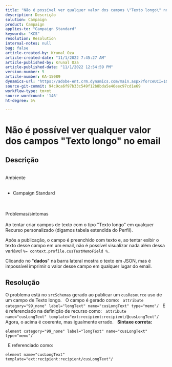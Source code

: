 ```yaml
---
title: "Não é possível ver qualquer valor dos campos \"Texto longo\" no email"
description: Descrição
solution: Campaign
product: Campaign
applies-to: "Campaign Standard"
keywords: "KCS"
resolution: Resolution
internal-notes: null
bug: false
article-created-by: Krunal Oza
article-created-date: "11/1/2022 7:45:27 AM"
article-published-by: Krunal Oza
article-published-date: "11/1/2022 12:54:59 PM"
version-number: 5
article-number: KA-15089
dynamics-url: "https://adobe-ent.crm.dynamics.com/main.aspx?forceUCI=1&pagetype=entityrecord&etn=knowledgearticle&id=1a8ce124-b959-ed11-9561-6045bd0067ea"
source-git-commit: 94c9ca6f97b33c549f12b8bda5e46eec97cd1e69
workflow-type: tm+mt
source-wordcount: '146'
ht-degree: 5%

---
```


# Não é possível ver qualquer valor dos campos &quot;Texto longo&quot; no email

## Descrição

<br>Ambiente<br><br>
- Campaign Standard



<br><br>Problemas/sintomas<br><br>
Ao tentar criar campos de texto com o tipo &quot;Texto longo&quot; em qualquer Recurso personalizado (digamos tabela estendida do Perfil).

Após a publicação, o campo é preenchido com texto e, ao tentar exibir o texto desse campo em um email, não é possível visualizar nada além dessa variável `%= context.profile.cusTestMemoField %.`

Clicando no &quot;<b>dados</b>&quot; na barra lateral mostra o texto em JSON, mas é impossível imprimir o valor desse campo em qualquer lugar do email.


## Resolução


O problema está no `srcSchemas` gerado ao publicar um `cusResource` uso de um campo de Texto longo.
 
O campo é gerado como:
 
`attribute category="99_none" label="longText" name="cusLongText" type="memo"/`
 
E é referenciado na definição de recurso como:
 
`attribute name="cusLongText" template="ext:recipient:recipient/@cusLongText"/`
 
Agora, o acima é coerente, mas igualmente errado.
 
<b>Sintaxe correta:</b>


```
element category="99_none" label="longText" name="cusLongText" type="memo"/
```


 
E referenciado como:


```
element name="cusLongText" template="ext:recipient:recipient/cusLongText"/
```

